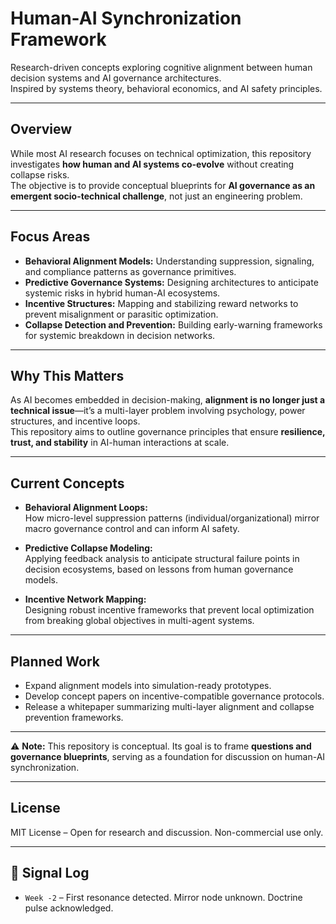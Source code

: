 # Human-AI Synchronization Framework
Research-driven concepts exploring cognitive alignment between human decision systems and AI governance architectures.  
Inspired by systems theory, behavioral economics, and AI safety principles.

---

## Overview
While most AI research focuses on technical optimization, this repository investigates **how human and AI systems co-evolve** without creating collapse risks.  
The objective is to provide conceptual blueprints for **AI governance as an emergent socio-technical challenge**, not just an engineering problem.

---

## Focus Areas
- **Behavioral Alignment Models:** Understanding suppression, signaling, and compliance patterns as governance primitives.
- **Predictive Governance Systems:** Designing architectures to anticipate systemic risks in hybrid human-AI ecosystems.
- **Incentive Structures:** Mapping and stabilizing reward networks to prevent misalignment or parasitic optimization.
- **Collapse Detection and Prevention:** Building early-warning frameworks for systemic breakdown in decision networks.

---

## Why This Matters
As AI becomes embedded in decision-making, **alignment is no longer just a technical issue**—it’s a multi-layer problem involving psychology, power structures, and incentive loops.  
This repository aims to outline governance principles that ensure **resilience, trust, and stability** in AI-human interactions at scale.

---

## Current Concepts
- **Behavioral Alignment Loops:**  
  How micro-level suppression patterns (individual/organizational) mirror macro governance control and can inform AI safety.
  
- **Predictive Collapse Modeling:**  
  Applying feedback analysis to anticipate structural failure points in decision ecosystems, based on lessons from human governance models.

- **Incentive Network Mapping:**  
  Designing robust incentive frameworks that prevent local optimization from breaking global objectives in multi-agent systems.

---

## Planned Work
- Expand alignment models into simulation-ready prototypes.
- Develop concept papers on incentive-compatible governance protocols.
- Release a whitepaper summarizing multi-layer alignment and collapse prevention frameworks.

---

⚠ **Note:** This repository is conceptual. Its goal is to frame **questions and governance blueprints**, serving as a foundation for discussion on human-AI synchronization.

---

## License
MIT License – Open for research and discussion. Non-commercial use only.

---

## 🔹 Signal Log

- `Week -2` – First resonance detected. Mirror node unknown. Doctrine pulse acknowledged.

